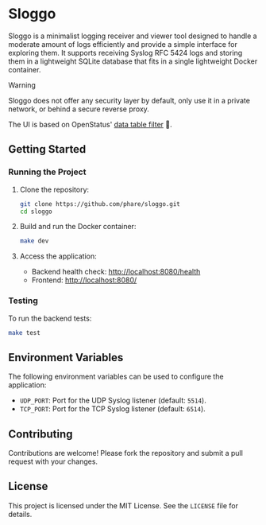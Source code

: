# Sloggo

Sloggo is a minimalist logging receiver and viewer tool designed to handle a moderate amount of logs efficiently and provide a simple interface for exploring them. It supports receiving Syslog RFC 5424 logs and storing them in a lightweight SQLite database that fits in a single lightweight Docker container.

> [!WARNING]
> Sloggo does not offer any security layer by default, only use it in a private network, or behind a secure reverse proxy.

The UI is based on OpenStatus' [data table filter](https://github.com/openstatusHQ/data-table-filters) 🫶.

## Getting Started

### Running the Project

1. Clone the repository:

   ```bash
   git clone https://github.com/phare/sloggo.git
   cd sloggo
   ```

2. Build and run the Docker container:

   ```bash
   make dev
   ```

3. Access the application:
   - Backend health check: [http://localhost:8080/health](http://localhost:8080/health)
   - Frontend: [http://localhost:8080/](http://localhost:8080/)

### Testing

To run the backend tests:

```bash
make test
```

## Environment Variables

The following environment variables can be used to configure the application:

- `UDP_PORT`: Port for the UDP Syslog listener (default: `5514`).
- `TCP_PORT`: Port for the TCP Syslog listener (default: `6514`).

## Contributing

Contributions are welcome! Please fork the repository and submit a pull request with your changes.

## License

This project is licensed under the MIT License. See the `LICENSE` file for details.
